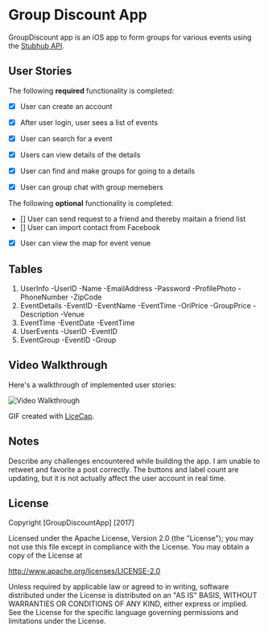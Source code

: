 # Group Discount App

GroupDiscount app is an iOS app to form groups for various events using the [Stubhub API](https://developer.stubhub.com/store/site/pages/doc-viewer.jag?category=Search&api=EventSearchAPI&endpoint=searchforeventsv3&version=v3).

## User Stories

The following **required** functionality is completed:

- [x] User can create an account
- [x] After user login, user sees a list of events
- [x] User can search for a event
- [x] Users can view details of the details
- [x] User can find and make groups for going to a details
- [x] User can group chat with group memebers


The following **optional** functionality is completed:

- [] User can send request to a friend and thereby maitain a friend list
- [] User can import contact from Facebook
- [x] User can view the map for event venue

## Tables

1. UserInfo
  -UserID -Name -EmailAddress -Password -ProfilePhoto -PhoneNumber -ZipCode
2. EventDetails 
  -EventID -EventName -EventTime -OriPrice -GroupPrice -Description -Venue
3. EventTime
  -EventDate -EventTime
4. UserEvents
  -UserID -EventID
5. EventGroup
  -EventID  -Group
## Video Walkthrough 

Here's a walkthrough of implemented user stories:

<img src='http://i.imgur.com/ELmDviI.gif' title='Video Walkthrough' width='' alt='Video Walkthrough' />

GIF created with [LiceCap](http://www.cockos.com/licecap/).

## Notes

Describe any challenges encountered while building the app.
I am unable to retweet and favorite a post correctly. The buttons and label count are updating, but it is not actually affect the user account in real time.

## License

Copyright [GroupDiscountApp] [2017]

Licensed under the Apache License, Version 2.0 (the "License");
you may not use this file except in compliance with the License.
You may obtain a copy of the License at

http://www.apache.org/licenses/LICENSE-2.0

Unless required by applicable law or agreed to in writing, software
distributed under the License is distributed on an "AS IS" BASIS,
WITHOUT WARRANTIES OR CONDITIONS OF ANY KIND, either express or implied.
See the License for the specific language governing permissions and
limitations under the License.
